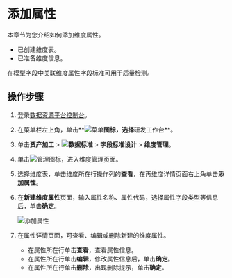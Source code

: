 # 添加属性

本章节为您介绍如何添加维度属性。

-   已创建维度表。
-   已准备维度信息。

在模型字段中关联维度属性字段标准可用于质量检测。

## 操作步骤

1.  登录[数据资源平台控制台](https://dataq.console.aliyun.com)。

2.  在菜单栏左上角，单击**![菜单](https://static-aliyun-doc.oss-accelerate.aliyuncs.com/assets/img/zh-CN/6504337061/p188771.png)**图标，选择**研发工作台**。

3.  单击**资产加工** \> **![数据标准](https://static-aliyun-doc.oss-accelerate.aliyuncs.com/assets/img/zh-CN/6358100161/p208862.png)** \> **字段标准设计** \> **维度管理**。

4.  单击![管理图标](https://static-aliyun-doc.oss-accelerate.aliyuncs.com/assets/img/zh-CN/4830640261/p271317.png)，进入维度管理页面。

5.  选择维度表，单击维度所在行操作列的**查看**，在再维度详情页面右上角单击**添加属性**。

6.  在**新建维度属性**页面，输入属性名称、属性代码，选择属性字段类型等信息后，单击**确定**。

    ![添加属性](https://static-aliyun-doc.oss-accelerate.aliyuncs.com/assets/img/zh-CN/1650640261/p271348.png)

7.  在属性详情页面，可查看、编辑或删除新建的维度属性。

    -   在属性所在行单击**查看**，查看属性信息。
    -   在属性所在行单击**编辑**，修改属性信息后，单击**确定**。
    -   在属性所在行单击**删除**，出现删除提示，单击**确定**。

